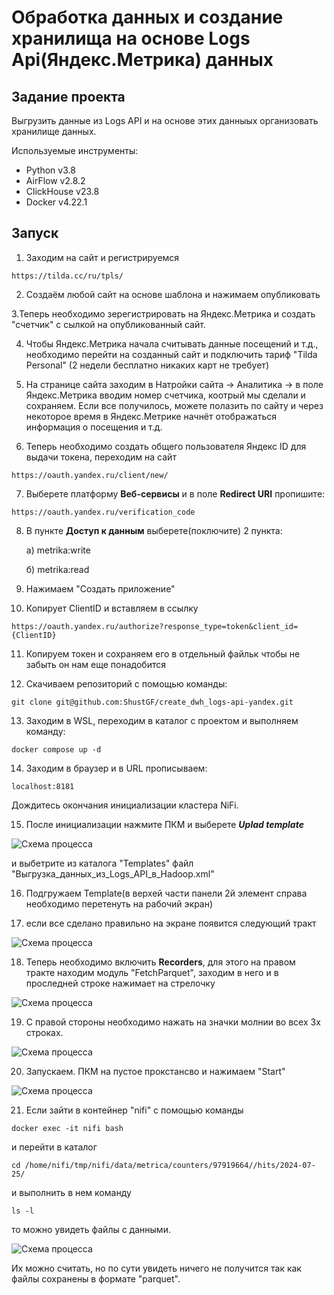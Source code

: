 # Обработка данных и создание хранилища на основе Logs Api(Яндекс.Метрика) данных

## Задание проекта

Выгрузить данные из Logs API и на основе этих данныых организовать хранилище данных.

Используемые инструменты:

* Python v3.8
* AirFlow v2.8.2
* ClickHouse v23.8
* Docker v4.22.1

## Запуск

1. Заходим на сайт и регистрируемся
```
https://tilda.cc/ru/tpls/
```

2. Создаём любой сайт на основе шаблона и нажимаем опубликовать

3.Теперь необходимо зерегистрировать на Яндекс.Метрика и создать "счетчик" с сылкой на опубликованный сайт.

4. Чтобы Яндекс.Метрика начала считывать данные посещений и т.д., необходимо перейти на созданный сайт и подключить  тариф "Tilda Personal" (2 недели бесплатно никаких карт не требует)

5. На странице сайта заходим в Натройки сайта -> Аналитика -> в поле Яндекс.Метрика вводим номер счетчика, коотрый мы сделали и сохраняем. Если все получилось, можете полазить по сайту и через некоторое время в Яндекс.Метрике начнёт отображаться информация о посещения и т.д.

6. Теперь необходимо создать общего пользователя Яндекс ID для выдачи токена, переходим на сайт 
```
https://oauth.yandex.ru/client/new/
```
7. Выберете платформу **Веб-сервисы** и в поле **Redirect URI** пропишите:

```
https://oauth.yandex.ru/verification_code
```

8. В пункте **Доступ к данным** выберете(поключите) 2 пункта:

    а) metrika:write

    б) metrika:read

9. Нажимаем "Создать приложение"

10. Копирует ClientID и вставляем в ссылку
```
https://oauth.yandex.ru/authorize?response_type=token&client_id={ClientID}
```
11. Копируем токен и сохраняем его в отдельный файльк чтобы не забыть он нам еще понадобится

12. Скачиваем репозиторий с помощью команды:
```
git clone git@github.com:ShustGF/create_dwh_logs-api-yandex.git
```
13. Заходим в WSL, переходим в каталог с проектом и выполняем команду:
```
docker compose up -d
```
14. Заходим в браузер и в URL прописываем:
```
localhost:8181
```
Дождитесь окончания инициализации кластера NiFi.

15. После инициализации нажмите ПКМ и выберете ***Uplad template***

![Схема процесса](./pictures/upload_template.PNG)

и выбетрите из каталога "Templates" файл "Выгрузка_данных_из_Logs_API_в_Hadoop.xml"

16. Подгружаем Template(в верхей части панели 2й элемент справа необходимо перетенуть на рабочий экран)

17. если все сделано правильно на экране появится следующий тракт

![Схема процесса](./pictures/тракт.PNG)

18. Теперь необходимо включить **Recorders**, для этого на правом тракте находим модуль "FetchParquet", заходим в него и в проследней строке нажимает на стрелочку

![Схема процесса](./pictures/стрелочка.PNG)

19. С правой стороны необходимо нажать на значки молнии во всех 3х строках.

![Схема процесса](./pictures/молния.PNG)

20. Запускаем. ПКМ на пустое прокстансво и нажимаем "Start"

![Схема процесса](./pictures/старт.PNG)

21. Если зайти в контейнер "nifi" c помощью команды 

```
docker exec -it nifi bash
```

и перейти в каталог

```
cd /home/nifi/tmp/nifi/data/metrica/counters/97919664//hits/2024-07-25/
```

и выполнить в нем команду 

```
ls -l
```

то можно увидеть файлы с данными.

![Схема процесса](./pictures/файлы.PNG)

Их можно считать, но по сути увидеть ничего не получится так как файлы сохранены в формате "parquet".